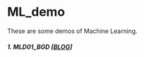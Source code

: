 # ML_demo
These are some demos of Machine Learning.

##### 1. MLD01_BGD [[BLOG](http://blog.rimoe.xyz/2018/05/13/post01/)]